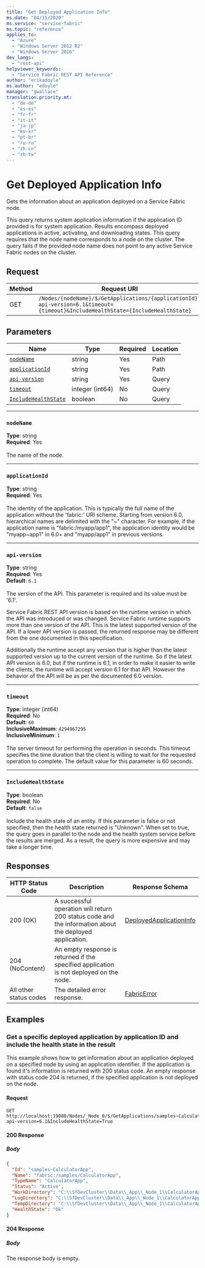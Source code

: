 ```yaml
---
title: "Get Deployed Application Info"
ms.date: "04/15/2020"
ms.service: "service-fabric"
ms.topic: "reference"
applies_to: 
  - "Azure"
  - "Windows Server 2012 R2"
  - "Windows Server 2016"
dev_langs: 
  - "rest-api"
helpviewer_keywords: 
  - "Service Fabric REST API Reference"
author: "erikadoyle"
ms.author: "edoyle"
manager: "gwallace"
translation.priority.mt: 
  - "de-de"
  - "es-es"
  - "fr-fr"
  - "it-it"
  - "ja-jp"
  - "ko-kr"
  - "pt-br"
  - "ru-ru"
  - "zh-cn"
  - "zh-tw"
---
```

# Get Deployed Application Info
Gets the information about an application deployed on a Service Fabric node.

This query returns system application information if the application ID provided is for system application. Results encompass deployed applications in active, activating, and downloading states. This query requires that the node name corresponds to a node on the cluster. The query fails if the provided node name does not point to any active Service Fabric nodes on the cluster.


## Request
| Method | Request URI |
| ------ | ----------- |
| GET | `/Nodes/{nodeName}/$/GetApplications/{applicationId}?api-version=6.1&timeout={timeout}&IncludeHealthState={IncludeHealthState}` |


## Parameters
| Name | Type | Required | Location |
| --- | --- | --- | --- |
| [`nodeName`](#nodename) | string | Yes | Path |
| [`applicationId`](#applicationid) | string | Yes | Path |
| [`api-version`](#api-version) | string | Yes | Query |
| [`timeout`](#timeout) | integer (int64) | No | Query |
| [`IncludeHealthState`](#includehealthstate) | boolean | No | Query |

____
### `nodeName`
__Type__: string <br/>
__Required__: Yes<br/>
<br/>
The name of the node.

____
### `applicationId`
__Type__: string <br/>
__Required__: Yes<br/>
<br/>
The identity of the application. This is typically the full name of the application without the 'fabric:' URI scheme.
Starting from version 6.0, hierarchical names are delimited with the "~" character.
For example, if the application name is "fabric:/myapp/app1", the application identity would be "myapp~app1" in 6.0+ and "myapp/app1" in previous versions.


____
### `api-version`
__Type__: string <br/>
__Required__: Yes<br/>
__Default__: `6.1` <br/>
<br/>
The version of the API. This parameter is required and its value must be '6.1'.

Service Fabric REST API version is based on the runtime version in which the API was introduced or was changed. Service Fabric runtime supports more than one version of the API. This is the latest supported version of the API. If a lower API version is passed, the returned response may be different from the one documented in this specification.

Additionally the runtime accept any version that is higher than the latest supported version up to the current version of the runtime. So if the latest API version is 6.0, but if the runtime is 6.1, in order to make it easier to write the clients, the runtime will accept version 6.1 for that API. However the behavior of the API will be as per the documented 6.0 version.


____
### `timeout`
__Type__: integer (int64) <br/>
__Required__: No<br/>
__Default__: `60` <br/>
__InclusiveMaximum__: `4294967295` <br/>
__InclusiveMinimum__: `1` <br/>
<br/>
The server timeout for performing the operation in seconds. This timeout specifies the time duration that the client is willing to wait for the requested operation to complete. The default value for this parameter is 60 seconds.

____
### `IncludeHealthState`
__Type__: boolean <br/>
__Required__: No<br/>
__Default__: `false` <br/>
<br/>
Include the health state of an entity.
If this parameter is false or not specified, then the health state returned is "Unknown".
When set to true, the query goes in parallel to the node and the health system service before the results are merged.
As a result, the query is more expensive and may take a longer time.


## Responses

| HTTP Status Code | Description | Response Schema |
| --- | --- | --- |
| 200 (OK) | A successful operation will return 200 status code and the information about the deployed application.<br/> | [DeployedApplicationInfo](sfclient-v71-model-deployedapplicationinfo.md) |
| 204 (NoContent) | An empty response is returned if the specified application is not deployed on the node.<br/> |  |
| All other status codes | The detailed error response.<br/> | [FabricError](sfclient-v71-model-fabricerror.md) |

## Examples

### Get a specific deployed application by application ID and include the health state in the result

This example shows how to get information about an application deployed on a specified node by using an application identifier. If the application is found it's information is returned with 200 status code. An empty response with status code 204 is returned, if the specified application is not deployed on the node.

#### Request
```
GET http://localhost:19080/Nodes/_Node_0/$/GetApplications/samples~CalculatorApp?api-version=6.1&IncludeHealthState=True
```

#### 200 Response
##### Body
```json
{
  "Id": "samples~CalculatorApp",
  "Name": "fabric:/samples/CalculatorApp",
  "TypeName": "CalculatorApp",
  "Status": "Active",
  "WorkDirectory": "C:\\SfDevCluster\\Data\\_App\\_Node_1\\CalculatorApp_App0\\work",
  "LogDirectory": "C:\\SfDevCluster\\Data\\_App\\_Node_1\\CalculatorApp_App0\\log",
  "TempDirectory": "C:\\SfDevCluster\\Data\\_App\\_Node_1\\CalculatorApp_App0\\temp",
  "HealthState": "Ok"
}
```


#### 204 Response
##### Body
The response body is empty.
